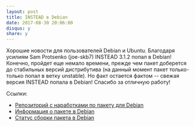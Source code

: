 ```yaml
---
layout: post
title: INSTEAD в Debian
date: 2017-08-30 20:06:00
disqus: y
share: y
---
```

Хорошие новости для пользователей Debian и Ubuntu. Благодаря усилиям
Sam Protsenko (joe-skb7) INSTEAD 3.1.2 попал в Debian! Конечно,
пройдет еще немало времени, прежде чем пакет доберется до стабильных
версий дистрибутива (на данный момент пакет только-только попал в ветку
unstable). Но факт остается фактом -- свежая версия INSTEAD попала в
Debian! Спасибо за отличную работу!

Ссылки:

-  [Репозиторий с наработками по пакету для Debian](https://github.com/joe-skb7/instead-debian)
-  [Информация о пакете в Debian](https://packages.debian.org/sid/instead)
-  [Статус сборки пакета в Debian](https://buildd.debian.org/status/package.php?p=instead)
